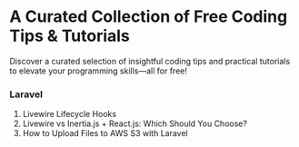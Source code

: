 # A Curated Collection of Free Coding Tips & Tutorials
Discover a curated selection of insightful coding tips and practical tutorials to elevate your programming skills—all for free!

### Laravel
1. Livewire Lifecycle Hooks
2. Livewire vs Inertia.js + React.js: Which Should You Choose?
3. How to Upload Files to AWS S3 with Laravel
